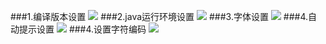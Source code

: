 ###1.编译版本设置
![](https://i.imgur.com/pIsiaQK.png)
###2.java运行环境设置
![](https://i.imgur.com/grUvAbp.png)
###3.字体设置
![](https://i.imgur.com/Q94ERKE.png)
###4.自动提示设置
![](https://i.imgur.com/NaS6PpB.png)
###4.设置字符编码
![](https://i.imgur.com/wTtYetk.png)
